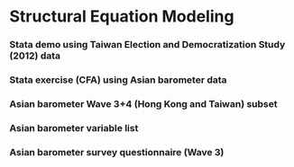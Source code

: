 # Structural Equation Modeling

### Stata demo using Taiwan Election and Democratization Study (2012) data
### Stata exercise (CFA) using Asian barometer data
### Asian barometer Wave 3+4 (Hong Kong and Taiwan) subset
### Asian barometer variable list
### Asian barometer survey questionnaire (Wave 3)

